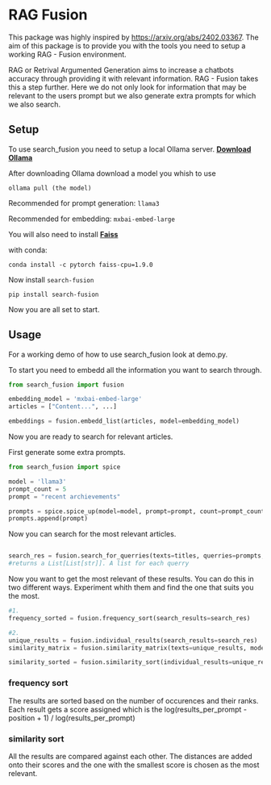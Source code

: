 # RAG Fusion
This package was highly inspired by https://arxiv.org/abs/2402.03367.
The aim of this package is to provide you with the tools you need to setup a working RAG - Fusion environment.

RAG or Retrival Argumented Generation aims to increase a chatbots accuracy through providing it with relevant information.
RAG - Fusion takes this a step further. Here we do not only look for information that may be relevant to the users prompt but we also generate extra prompts for which we also search.

## Setup
To use search_fusion you need to setup a local Ollama server. **[Download Ollama](https://ollama.com/download)**

After downloading Ollama download a model you whish to use
```
ollama pull (the model)
```
Recommended for prompt generation: `llama3`

Recommended for embedding: `mxbai-embed-large`

You will also need to install **[Faiss](https://github.com/facebookresearch/faiss/blob/main/INSTALL.md)**

with conda:
```
conda install -c pytorch faiss-cpu=1.9.0
```

Now install `search-fusion`
```
pip install search-fusion
```
Now you are all set to start.

## Usage
For a working demo of how to use search_fusion look at demo.py.

To start you need to embedd all the information you want to search through.
```python
from search_fusion import fusion

embedding_model = 'mxbai-embed-large'
articles = ["Content...", ...]

embeddings = fusion.embedd_list(articles, model=embedding_model)

```

Now you are ready to search for relevant articles.

First generate some extra prompts.
```python
from search_fusion import spice

model = 'llama3'
prompt_count = 5
prompt = "recent archievements"

prompts = spice.spice_up(model=model, prompt=prompt, count=prompt_count)
prompts.append(prompt)

```

Now you can search for the most relevant articles.
```python

search_res = fusion.search_for_querries(texts=titles, querries=prompts, m=results_per_prompt, text_embeddings=embeddings, model=embedding_model)
#returns a List[List[str]]. A list for each querry

```

Now you want to get the most relevant of these results. You can do this in two different ways. 
Experiment whith them and find the one that suits you the most.

```python
#1.
frequency_sorted = fusion.frequency_sort(search_results=search_res)

#2.
unique_results = fusion.individual_results(search_results=search_res)
similarity_matrix = fusion.similarity_matrix(texts=unique_results, model=embedding_model)

similarity_sorted = fusion.similarity_sort(individual_results=unique_results, similarities=similarity_matrix)

```

### frequency sort
The results are sorted based on the number of occurences and their ranks.
Each result gets a score assigned which is the log(results_per_prompt - position + 1) / log(results_per_prompt)

### similarity sort
All the results are compared against each other. The distances are added onto their scores and the one with the smallest score is chosen as the most relevant.
